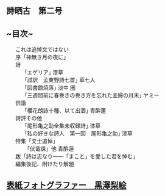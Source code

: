 <nav id="toc" role="doc-toc">

# 詩晒古　第二号

## ~目次~

1. [これは追悼文ではない](preface.html)
2. [序「神無き月の夜に｣](aosuiren.html)
3. [詩](poem.html)
   1. [｢エゲリア｣ <span class="chapter-author">漆草</span>](urushikusa_title.html)
   2. [｢試訳　孟東野詩七首｣ <span class="chapter-author">草七人</span>](kusashichihito_title.html)
   3. [｢図書館焼落｣ <span class="chapter-author">淡中 圏</span>](K_title.html)
   4. [｢三週間前に春巻きの巻き方を忘れた主婦の月末｣ <span class="chapter-author">ヤミー</span>](yummy_title.html)
4. [俳諧](haikai.html)
   1. [｢櫻花朗詠十種、以て出涸｣ <span class="chapter-author">青酔蓮</span>](aosuiren2_title.html)
5. [詩評その他](critic.html)
   1. [｢尾形亀之助全集未収録詩｣ <span class="chapter-author">漆草</span>](urushikusa3_title.html)
   2. [｢私の好きな詩人　第一回　尾形亀之助｣ <span class="chapter-author">漆草</span>](urushikusa4_title.html)
6. [特集「文士追悼」](mourning.html)
   1. [「伏竜誄」他 <span class="chapter-author">青酔蓮</span>](aosuiren3.html)
7. [跋「詩は志なり――「まこと」を愛した君を悼む」](aosuiren5_title.html)
8. [編集後記、附けたり解題](afterword.html)

</nav>

<h2 class="special-thanks"><a href="top.html">表紙フォトグラファー　黒澤梨絵</a></h2>
